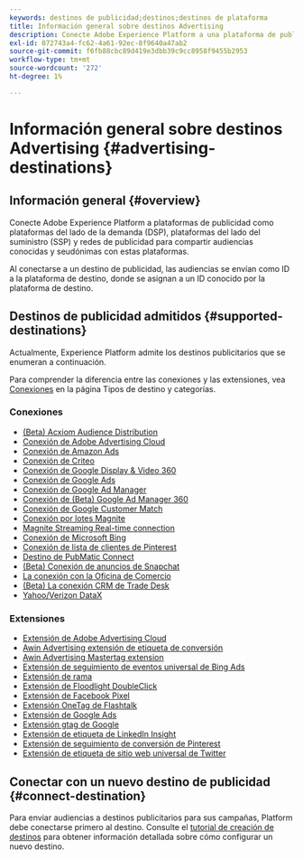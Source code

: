 ```yaml
---
keywords: destinos de publicidad;destinos;destinos de plataforma
title: Información general sobre destinos Advertising
description: Conecte Adobe Experience Platform a una plataforma de publicidad de terceros (por ejemplo, DSP, red de publicidad, SSP) y comparta audiencias seudónimas con estas plataformas.
exl-id: 072743a4-fc62-4a61-92ec-8f9640a47ab2
source-git-commit: f6fb88cbc89d419e3dbb39c9cc8958f9455b2953
workflow-type: tm+mt
source-wordcount: '272'
ht-degree: 1%

---
```


# Información general sobre destinos Advertising {#advertising-destinations}

## Información general {#overview}

Conecte Adobe Experience Platform a plataformas de publicidad como plataformas del lado de la demanda (DSP), plataformas del lado del suministro (SSP) y redes de publicidad para compartir audiencias conocidas y seudónimas con estas plataformas.

Al conectarse a un destino de publicidad, las audiencias se envían como ID a la plataforma de destino, donde se asignan a un ID conocido por la plataforma de destino.

## Destinos de publicidad admitidos {#supported-destinations}

Actualmente, Experience Platform admite los destinos publicitarios que se enumeran a continuación.

Para comprender la diferencia entre las conexiones y las extensiones, vea [Conexiones](../../destination-types.md#connections) en la página Tipos de destino y categorías.

### Conexiones

* [(Beta) Acxiom Audience Distribution](acxiom-audience-distribution.md)
* [Conexión de Adobe Advertising Cloud](adobe-advertising-cloud-connection.md)
* [Conexión de Amazon Ads](amazon-ads.md)
* [Conexión de Criteo](criteo.md)
* [Conexión de Google Display &amp; Video 360](google-dv360.md)
* [Conexión de Google Ads](google-ads-destination.md)
* [Conexión de Google Ad Manager](google-ad-manager.md)
* [Conexión de (Beta) Google Ad Manager 360](google-ad-manager-360-connection.md)
* [Conexión de Google Customer Match](google-customer-match.md)
* [Conexión por lotes Magnite](magnite-batch.md)
* [Magnite Streaming Real-time connection](magnite-streaming.md)
* [Conexión de Microsoft Bing](bing.md)
* [Conexión de lista de clientes de Pinterest](pinterest.md)
* [Destino de PubMatic Connect](pubmatic.md)
* [(Beta) Conexión de anuncios de Snapchat](snap-inc.md)
* [La conexión con la Oficina de Comercio](tradedesk.md)
* [(Beta) La conexión CRM de Trade Desk](tradedesk-emails.md)
* [Yahoo/Verizon DataX](datax.md)

### Extensiones

* [Extensión de Adobe Advertising Cloud](adobe-advertising-cloud.md)
* [Awin Advertising extensión de etiqueta de conversión](awin-conversiontag.md)
* [Awin Advertising Mastertag extension](awin-mastertag.md)
* [Extensión de seguimiento de eventos universal de Bing Ads](bing-ads.md)
* [Extensión de rama](branch.md)
* [Extensión de Floodlight DoubleClick](doubleclick-floodlight.md)
* [Extensión de Facebook Pixel](facebook-pixel.md)
* [Extensión OneTag de Flashtalk](flashtalking.md)
* [Extensión de Google Ads](google-ads-extension.md)
* [Extensión gtag de Google](gtag-advertising.md)
* [Extensión de etiqueta de LinkedIn Insight](linkedin.md)
* [Extensión de seguimiento de conversión de Pinterest](pinterest-extension.md)
* [Extensión de etiqueta de sitio web universal de Twitter](twitter-uwt.md)

## Conectar con un nuevo destino de publicidad {#connect-destination}

Para enviar audiencias a destinos publicitarios para sus campañas, Platform debe conectarse primero al destino. Consulte el [tutorial de creación de destinos](../../ui/connect-destination.md) para obtener información detallada sobre cómo configurar un nuevo destino.
